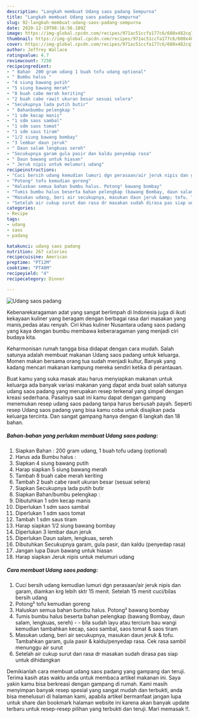 ```yaml
---
description: "Langkah membuat Udang saos padang Sempurna"
title: "Langkah membuat Udang saos padang Sempurna"
slug: 92-langkah-membuat-udang-saos-padang-sempurna
date: 2020-12-19T08:16:56.109Z
image: https://img-global.cpcdn.com/recipes/971ac51ccfa177c6/680x482cq70/udang-saos-padang-foto-resep-utama.jpg
thumbnail: https://img-global.cpcdn.com/recipes/971ac51ccfa177c6/680x482cq70/udang-saos-padang-foto-resep-utama.jpg
cover: https://img-global.cpcdn.com/recipes/971ac51ccfa177c6/680x482cq70/udang-saos-padang-foto-resep-utama.jpg
author: Jeffrey Wallace
ratingvalue: 4.7
reviewcount: 7250
recipeingredient:
- " Bahan  200 gram udang 1 buah tofu udang optional"
- " Bumbu halus "
- "4 siung bawang putih"
- "5 siung bawang merah"
- "8 buah cabe merah keriting"
- "2 buah cabe rawit ukuran besar sesuai selera"
- "Secukupnya lada putih butir"
- " Bahanbumbu pelengkap "
- "1 sdm kecap manis"
- "1 sdm saos sambal"
- "1 sdm saos tomat"
- "1 sdm saus tiram"
- "1/2 siung bawang bombay"
- "3 lembar daun jeruk"
- " Daun salam lengkuas sereh"
- "Secukupnya garam gula pasir dan kaldu penyedap rasa"
- " Daun bawang untuk hiasan"
- " Jeruk nipis untuk melumuri udang"
recipeinstructions:
- "Cuci bersih udang kemudian lumuri dgn perasaan/air jeruk nipis dan garam, diamkan krg lebih sktr 15 menit. Setelah 15 menit cuci/bilas bersih udang"
- "Potong² tofu kemudian goreng"
- "Haluskan semua bahan bumbu halus. Potong² bawang bombay"
- "Tumis bumbu halus beserta bahan pelengkap (bawang Bombay, daun salam, lengkuas, sereh) - bila sudah layu atau tercium bau wangi kemudian tambahkan kecap, saos sambal, saos tomat &amp; saos tiram"
- "Masukan udang, beri air secukupnya, masukan daun jeruk &amp; tofu. Tambahkan garam, gula pasir &amp; kaldu/penyedap rasa. Cek rasa sambil menunggu air surut"
- "Setelah air cukup surut dan rasa dr masakan sudah dirasa pas siap untuk dihidangkan"
categories:
- Recipe
tags:
- udang
- saos
- padang

katakunci: udang saos padang 
nutrition: 267 calories
recipecuisine: American
preptime: "PT12M"
cooktime: "PT48M"
recipeyield: "4"
recipecategory: Dinner

---
```



![Udang saos padang](https://img-global.cpcdn.com/recipes/971ac51ccfa177c6/680x482cq70/udang-saos-padang-foto-resep-utama.jpg)

Kebenarekaragaman adat yang sangat berlimpah di Indonesia juga di ikuti kekayaan kuliner yang beragam dengan berbagai rasa dari masakan yang manis,pedas atau renyah. Ciri khas kuliner Nusantara udang saos padang yang kaya dengan bumbu membawa keberaragaman yang menjadi ciri budaya kita.




Keharmonisan rumah tangga bisa didapat dengan cara mudah. Salah satunya adalah membuat makanan Udang saos padang untuk keluarga. Momen makan bersama orang tua sudah menjadi kultur, Banyak yang kadang mencari makanan kampung mereka sendiri ketika di perantauan.

Buat kamu yang suka masak atau harus menyiapkan makanan untuk keluarga ada banyak variasi makanan yang dapat anda buat salah satunya udang saos padang yang merupakan resep terkenal yang simpel dengan kreasi sederhana. Pasalnya saat ini kamu dapat dengan gampang menemukan resep udang saos padang tanpa harus bersusah payah.
Seperti resep Udang saos padang yang bisa kamu coba untuk disajikan pada keluarga tercinta. Dan sangat gampang hanya dengan 6 langkah dan 18 bahan.


<!--inarticleads1-->

##### Bahan-bahan yang perlukan membuat Udang saos padang:

1. Siapkan  Bahan : 200 gram udang, 1 buah tofu udang (optional)
1. Harus ada  Bumbu halus :
1. Siapkan 4 siung bawang putih
1. Harap siapkan 5 siung bawang merah
1. Tambah 8 buah cabe merah keriting
1. Tambah 2 buah cabe rawit ukuran besar (sesuai selera)
1. Siapkan Secukupnya lada putih butir
1. Siapkan  Bahan/bumbu pelengkap :
1. Dibutuhkan 1 sdm kecap manis
1. Diperlukan 1 sdm saos sambal
1. Diperlukan 1 sdm saos tomat
1. Tambah 1 sdm saus tiram
1. Harap siapkan 1/2 siung bawang bombay
1. Diperlukan 3 lembar daun jeruk
1. Diperlukan  Daun salam, lengkuas, sereh
1. Dibutuhkan Secukupnya garam, gula pasir, dan kaldu (penyedap rasa)
1. Jangan lupa  Daun bawang untuk hiasan
1. Harap siapkan  Jeruk nipis untuk melumuri udang




<!--inarticleads2-->

##### Cara membuat  Udang saos padang:

1. Cuci bersih udang kemudian lumuri dgn perasaan/air jeruk nipis dan garam, diamkan krg lebih sktr 15 menit. Setelah 15 menit cuci/bilas bersih udang
1. Potong² tofu kemudian goreng
1. Haluskan semua bahan bumbu halus. Potong² bawang bombay
1. Tumis bumbu halus beserta bahan pelengkap (bawang Bombay, daun salam, lengkuas, sereh) - - bila sudah layu atau tercium bau wangi kemudian tambahkan kecap, saos sambal, saos tomat &amp; saos tiram
1. Masukan udang, beri air secukupnya, masukan daun jeruk &amp; tofu. Tambahkan garam, gula pasir &amp; kaldu/penyedap rasa. Cek rasa sambil menunggu air surut
1. Setelah air cukup surut dan rasa dr masakan sudah dirasa pas siap untuk dihidangkan




Demikianlah cara membuat udang saos padang yang gampang dan teruji. Terima kasih atas waktu anda untuk membaca artikel makanan ini. Saya yakin kamu bisa berkreasi dengan gampang di rumah. Kami masih menyimpan banyak resep spesial yang sangat mudah dan terbukti, anda bisa menelusuri di halaman kami, apabila artikel bermanfaat jangan lupa untuk share dan bookmark halaman website ini karena akan banyak update terbaru untuk resep-resep pilihan yang terbukti dan teruji. Mari memasak !!. 
